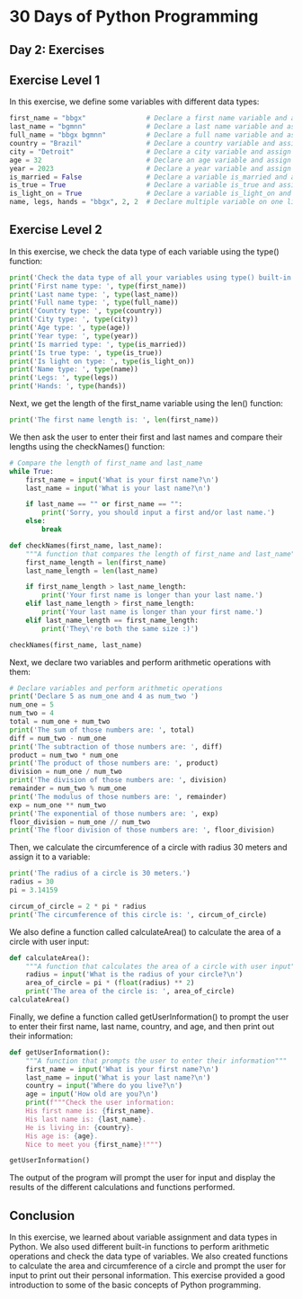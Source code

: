 # 30 Days of Python Programming
## Day 2: Exercises
## Exercise Level 1
In this exercise, we define some variables with different data types:
```python
first_name = "bbgx"               # Declare a first name variable and assign a value to it
last_name = "bgmnn"               # Declare a last name variable and assign a value to it
full_name = "bbgx bgmnn"          # Declare a full name variable and assign a value to it
country = "Brazil"                # Declare a country variable and assign a value to it
city = "Detroit"                  # Declare a city variable and assign a value to it
age = 32                          # Declare an age variable and assign a value to it
year = 2023                       # Declare a year variable and assign a value to it
is_married = False                # Declare a variable is_married and assign a value to it
is_true = True                    # Declare a variable is_true and assign a value to it
is_light_on = True                # Declare a variable is_light_on and assign a value to it
name, legs, hands = "bbgx", 2, 2  # Declare multiple variable on one line
```
## Exercise Level 2
In this exercise, we check the data type of each variable using the type() function:
```python
print('Check the data type of all your variables using type() built-in function')
print('First name type: ', type(first_name))
print('Last name type: ', type(last_name))
print('Full name type: ', type(full_name))
print('Country type: ', type(country))
print('City type: ', type(city))
print('Age type: ', type(age))
print('Year type: ', type(year))
print('Is married type: ', type(is_married))
print('Is true type: ', type(is_true))
print('Is light on type: ', type(is_light_on))
print('Name type: ', type(name))
print('Legs: ', type(legs))
print('Hands: ', type(hands))
```
Next, we get the length of the first_name variable using the len() function:
```python
print('The first name length is: ', len(first_name))
```
We then ask the user to enter their first and last names and compare their lengths using the checkNames() function:
```python
# Compare the length of first_name and last_name
while True:
    first_name = input('What is your first name?\n')
    last_name = input('What is your last name?\n')

    if last_name == "" or first_name == "":
        print('Sorry, you should input a first and/or last name.')
    else:
        break

def checkNames(first_name, last_name):
    """A function that compares the length of first_name and last_name"""
    first_name_length = len(first_name)
    last_name_length = len(last_name)

    if first_name_length > last_name_length:
        print('Your first name is longer than your last name.')
    elif last_name_length > first_name_length:
        print('Your last name is longer than your first name.')
    elif last_name_length == first_name_length:
        print('They\'re both the same size :)')

checkNames(first_name, last_name)
```
Next, we declare two variables and perform arithmetic operations with them:
```python
# Declare variables and perform arithmetic operations
print('Declare 5 as num_one and 4 as num_two ')
num_one = 5
num_two = 4
total = num_one + num_two
print('The sum of those numbers are: ', total)
diff = num_two - num_one
print('The subtraction of those numbers are: ', diff)
product = num_two * num_one
print('The product of those numbers are: ', product)
division = num_one / num_two
print('The division of those numbers are: ', division)
remainder = num_two % num_one
print('The modulus of those numbers are: ', remainder)
exp = num_one ** num_two
print('The exponential of those numbers are: ', exp)
floor_division = num_one // num_two
print('The floor division of those numbers are: ', floor_division)
```
Then, we calculate the circumference of a circle with radius 30 meters and assign it to a variable:
```python
print('The radius of a circle is 30 meters.')
radius = 30
pi = 3.14159

circum_of_circle = 2 * pi * radius
print('The circumference of this circle is: ', circum_of_circle)
```
We also define a function called calculateArea() to calculate the area of a circle with user input:
```python
def calculateArea():
    """A function that calculates the area of a circle with user input"""
    radius = input('What is the radius of your circle?\n')
    area_of_circle = pi * (float(radius) ** 2)
    print('The area of the circle is: ', area_of_circle)
calculateArea()
```
Finally, we define a function called getUserInformation() to prompt the user to enter their first name, last name, country, and age, and then print out their information:
```python
def getUserInformation():
    """A function that prompts the user to enter their information"""
    first_name = input('What is your first name?\n')
    last_name = input('What is your last name?\n')
    country = input('Where do you live?\n')
    age = input('How old are you?\n')
    print(f"""Check the user information:
    His first name is: {first_name}.
    His last name is: {last_name}.
    He is living in: {country}.
    His age is: {age}.
    Nice to meet you {first_name}!""")

getUserInformation()
```

The output of the program will prompt the user for input and display the results of the different calculations and functions performed.

## Conclusion
In this exercise, we learned about variable assignment and data types in Python. We also used different built-in functions to perform arithmetic operations and check the data type of variables. We also created functions to calculate the area and circumference of a circle and prompt the user for input to print out their personal information. This exercise provided a good introduction to some of the basic concepts of Python programming.
